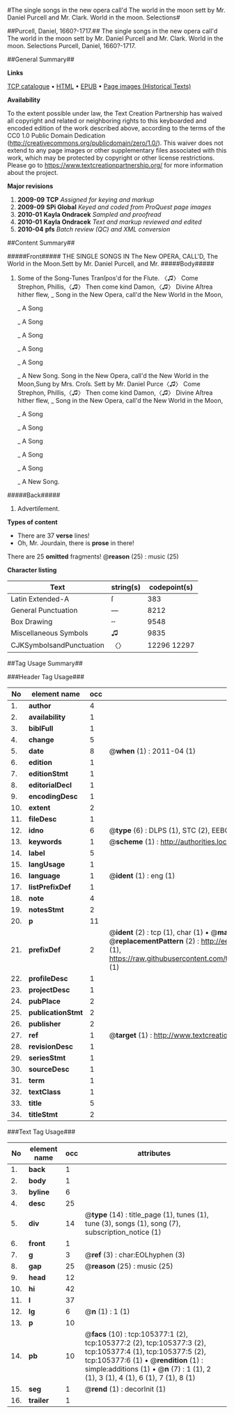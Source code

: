 #The single songs in the new opera call'd The world in the moon sett by Mr. Daniel Purcell and Mr. Clark. World in the moon. Selections#

##Purcell, Daniel, 1660?-1717.##
The single songs in the new opera call'd The world in the moon sett by Mr. Daniel Purcell and Mr. Clark.
World in the moon. Selections
Purcell, Daniel, 1660?-1717.

##General Summary##

**Links**

[TCP catalogue](http://www.ota.ox.ac.uk/tcp/)  • 
[HTML](http://tei.it.ox.ac.uk/tcp/Texts-HTML/free/A59/A59343.html)  • 
[EPUB](http://tei.it.ox.ac.uk/tcp/Texts-EPUB/free/A59/A59343.epub) • 
[Page images (Historical Texts)](https://historicaltexts.jisc.ac.uk/eebo-16412373e)

**Availability**

To the extent possible under law, the Text Creation Partnership has waived all copyright and related or neighboring rights to this keyboarded and encoded edition of the work described above, according to the terms of the CC0 1.0 Public Domain Dedication (http://creativecommons.org/publicdomain/zero/1.0/). This waiver does not extend to any page images or other supplementary files associated with this work, which may be protected by copyright or other license restrictions. Please go to https://www.textcreationpartnership.org/ for more information about the project.

**Major revisions**

1. __2009-09__ __TCP__ *Assigned for keying and markup*
1. __2009-09__ __SPi Global__ *Keyed and coded from ProQuest page images*
1. __2010-01__ __Kayla Ondracek__ *Sampled and proofread*
1. __2010-01__ __Kayla Ondracek__ *Text and markup reviewed and edited*
1. __2010-04__ __pfs__ *Batch review (QC) and XML conversion*

##Content Summary##

#####Front#####
THE SINGLE SONGS IN The New OPERA, CALL'D, The World in the Moon.Sett by Mr. Daniel Purcell, and Mr.
#####Body#####

1. Some of the Song-Tunes Tranſpos'd for the Flute.
〈♫〉 Come Strephon, Phillis,〈♫〉 Then come kind Damon,〈♫〉 Divine Aſtrea hither flew,
    _ Song in the New Opera, call'd the New World in the Moon,

    _ A Song

    _ A Song

    _ A Song

    _ A Song

    _ A Song

    _ A New Song.
Song in the New Opera, call'd the New World in the Moon,Sung by Mrs. Croſs. Sett by Mr. Daniel Purce〈♫〉 Come Strephon, Phillis,〈♫〉 Then come kind Damon,〈♫〉 Divine Aſtrea hither flew,
    _ Song in the New Opera, call'd the New World in the Moon,

    _ A Song

    _ A Song

    _ A Song

    _ A Song

    _ A Song

    _ A New Song.

#####Back#####

1. Advertiſement.

**Types of content**

  * There are 37 **verse** lines!
  * Oh, Mr. Jourdain, there is **prose** in there!

There are 25 **omitted** fragments! 
 @__reason__ (25) : music (25)

**Character listing**


|Text|string(s)|codepoint(s)|
|---|---|---|
|Latin Extended-A|ſ|383|
|General Punctuation|—|8212|
|Box Drawing|╌|9548|
|Miscellaneous Symbols|♫|9835|
|CJKSymbolsandPunctuation|〈〉|12296 12297|

##Tag Usage Summary##

###Header Tag Usage###

|No|element name|occ|attributes|
|---|---|---|---|
|1.|__author__|4||
|2.|__availability__|1||
|3.|__biblFull__|1||
|4.|__change__|5||
|5.|__date__|8| @__when__ (1) : 2011-04 (1)|
|6.|__edition__|1||
|7.|__editionStmt__|1||
|8.|__editorialDecl__|1||
|9.|__encodingDesc__|1||
|10.|__extent__|2||
|11.|__fileDesc__|1||
|12.|__idno__|6| @__type__ (6) : DLPS (1), STC (2), EEBO-CITATION (1), OCLC (1), VID (1)|
|13.|__keywords__|1| @__scheme__ (1) : http://authorities.loc.gov/ (1)|
|14.|__label__|5||
|15.|__langUsage__|1||
|16.|__language__|1| @__ident__ (1) : eng (1)|
|17.|__listPrefixDef__|1||
|18.|__note__|4||
|19.|__notesStmt__|2||
|20.|__p__|11||
|21.|__prefixDef__|2| @__ident__ (2) : tcp (1), char (1)  •  @__matchPattern__ (2) : ([0-9\-]+):([0-9IVX]+) (1), (.+) (1)  •  @__replacementPattern__ (2) : http://eebo.chadwyck.com/downloadtiff?vid=$1&page=$2 (1), https://raw.githubusercontent.com/textcreationpartnership/Texts/master/tcpchars.xml#$1 (1)|
|22.|__profileDesc__|1||
|23.|__projectDesc__|1||
|24.|__pubPlace__|2||
|25.|__publicationStmt__|2||
|26.|__publisher__|2||
|27.|__ref__|1| @__target__ (1) : http://www.textcreationpartnership.org/docs/. (1)|
|28.|__revisionDesc__|1||
|29.|__seriesStmt__|1||
|30.|__sourceDesc__|1||
|31.|__term__|1||
|32.|__textClass__|1||
|33.|__title__|5||
|34.|__titleStmt__|2||


###Text Tag Usage###

|No|element name|occ|attributes|
|---|---|---|---|
|1.|__back__|1||
|2.|__body__|1||
|3.|__byline__|6||
|4.|__desc__|25||
|5.|__div__|14| @__type__ (14) : title_page (1), tunes (1), tune (3), songs (1), song (7), subscription_notice (1)|
|6.|__front__|1||
|7.|__g__|3| @__ref__ (3) : char:EOLhyphen (3)|
|8.|__gap__|25| @__reason__ (25) : music (25)|
|9.|__head__|12||
|10.|__hi__|42||
|11.|__l__|37||
|12.|__lg__|6| @__n__ (1) : 1 (1)|
|13.|__p__|10||
|14.|__pb__|10| @__facs__ (10) : tcp:105377:1 (2), tcp:105377:2 (2), tcp:105377:3 (2), tcp:105377:4 (1), tcp:105377:5 (2), tcp:105377:6 (1)  •  @__rendition__ (1) : simple:additions (1)  •  @__n__ (7) : 1 (1), 2 (1), 3 (1), 4 (1), 6 (1), 7 (1), 8 (1)|
|15.|__seg__|1| @__rend__ (1) : decorInit (1)|
|16.|__trailer__|1||
